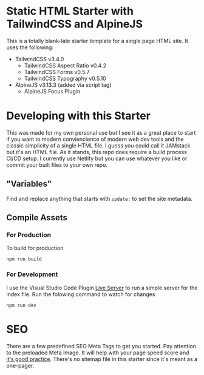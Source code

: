 # Static HTML Starter with TailwindCSS and AlpineJS
This is a totally blank-late starter template for a single page HTML site. It uses the following: 
- TailwindCSS v3.4.0
  - TailwindCSS Aspect Ratio v0.4.2
  - TailwindCSS Forms v0.5.7
  - TailwindCSS Typography v0.5.10
- AlpineJS v3.13.3 (added via script tag)
  - AlpineJS Focus Plugin

# Developing with this Starter
This was made for my own personal use but I see it as a great place to start if you want to modern conviencience of modern web dev tools and the classic simplicity of a single HTML file. I guess you could call it JAMstack but it's an HTML file. As it stands, this repo does require a build process CI/CD setup. I currently use Netlify but you can use whatever you like or commit your built files to your own repo.

## \"Variables\"
Find and replace anything that starts with `update:` to set the site metadata.

## Compile Assets

### For Production
To build for production
```
npm run build
```

### For Development
I use the Visual Studio Code Plugin [Live Server](https://marketplace.visualstudio.com/items?itemName=ritwickdey.LiveServer) to run a simple server for the index file. Run the folowing command to watch for changes
```
npm run dev
```

# SEO
There are a few predefined SEO Meta Tags to get you started. Pay attention to the preloaded Meta Image. It will help with your page speed score and [it's good practice](https://web.dev/preload-responsive-images/). There's no sitemap file in this starter since it's meant as a one-pager.
